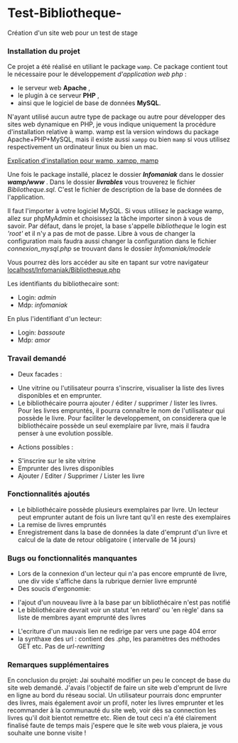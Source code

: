 Test-Bibliotheque-
==================

Création d'un site web pour un test de stage

### Installation du projet
  Ce projet a été réalisé en utiliant le package `wamp`. Ce package contient tout le nécessaire pour le développement *d'application web php* :
  - le serveur web **Apache** , 
  - le plugin à ce serveur **PHP** ,
  - ainsi que le logiciel de base de données **MySQL**. 

N'ayant utilisé aucun autre type de package ou autre pour développer des sites web dynamique en PHP, je vous indique uniquement la procédure d'installation relative à wamp. 
wamp est la version  windows du package Apache+PHP+MySQL, mais il existe aussi `xampp` ou bien `mamp` si vous utilisez respectivement un ordinateur linux ou bien un mac.

[Explication d'installation pour wamp, xampp, mamp](http://fr.openclassrooms.com/informatique/cours/concevez-votre-site-web-avec-php-et-mysql/preparer-son-ordinateur-2#.U5rdifk_tNM)

Une fois le package installé, placez le dossier **_Infomaniak_** dans le dossier **_wamp/www_** .
Dans le dossier **_livrables_** vous trouverez le fichier *Bibliotheque.sql*. C'est le fichier de description de la base de données de l'application. 

Il faut l'importer à votre logiciel MySQL. Si vous utilisez le package wamp, allez sur phpMyAdmin et choisissez la tâche importer sinon à vous de savoir.
Par défaut, dans le projet, la base s'appelle *bibliotheque* le login est *'root'* et il n'y a pas de mot de passe. Libre à vous de changer la configuration mais faudra aussi changer la configuration dans le fichier *connexion_mysql.php* se trouvant dans le dossier *_Infomaniak/modele_*

Vous pourrez dès lors accéder au site en tapant sur votre navigateur [localhost/Infomaniak/Bibliotheque.php](http://localhost/Infomaniak/Bibliotheque.php)

Les identifiants du bibliothecaire sont:
* Login: *admin* 
* Mdp: *infomaniak*

En plus l'identifiant d'un lecteur:
* Login: *bassoute* 
* Mdp: *amor*

### Travail demandé
- Deux facades :
* Une vitrine ou l'utilisateur pourra s'inscrire, visualiser la liste des livres disponibles et en emprunter.
* Le bibliothécaire pourra ajouter / éditer / supprimer / lister les livres. Pour les livres empruntés, il pourra connaître le nom de l'utilisateur qui possède le livre. Pour faciliter le developpement, on considerera que le bibliothécaire possède un seul exemplaire par livre, mais il faudra penser à une evolution possible.

- Actions possibles :
* S'inscrire sur le site vitrine
* Emprunter des livres disponibles
* Ajouter / Editer / Supprimer / Lister les livre

### Fonctionnalités ajoutés
- Le bibliothécaire possède plusieurs exemplaires par livre. Un lecteur peut emprunter autant de fois un livre tant qu'il en reste des exemplaires
- La remise de livres empruntés
- Enregistrement dans la base de données la date d'emprunt d'un livre et calcul de la date de retour obligatoire ( intervalle de 14 jours)

### Bugs ou fonctionnalités manquantes
- Lors de la connexion d'un lecteur qui n'a pas encore emprunté de livre, une div vide s'affiche dans la rubrique dernier livre emprunté
- Des soucis d'ergonomie: 
* l'ajout d'un nouveau livre à la base par un bibliothécaire n'est pas notifié
* Le bibliothécaire devrait voir un statut 'en retard' ou 'en règle' dans sa liste de membres ayant emprunté des livres
- L'ecriture d'un mauvais lien ne redirige par vers une page 404 error
- la synthaxe des url : contient des .php, les paramètres des méthodes GET etc. Pas de *url-rewritting*

### Remarques supplémentaires
  En conclusion du projet: 
  Jai souhaité modifier un peu le concept de base du site web demandé. J'avais l'objectif de faire un site web d'emprunt de livre en ligne au bord du réseau social. Un utilisateur pourrais donc emprunter des livres, mais également avoir un profil, noter les livres emprunter et les recommander à la communauté du site web, voir dès sa connection les livres qu'il doit bientot remettre etc.
  Rien de tout ceci n'a été clairement finalisé faute de temps mais j'espere que le site web vous plaiera, je vous souhaite une bonne visite ! 
